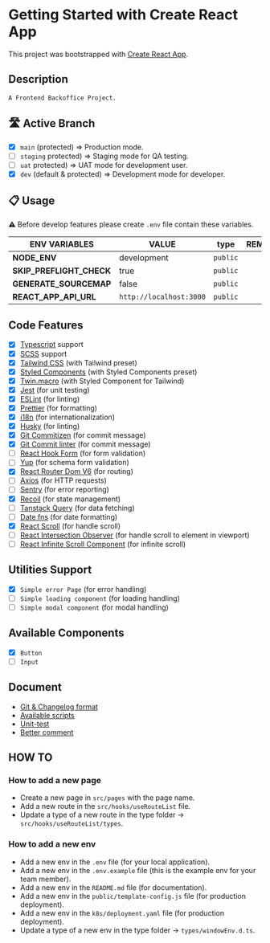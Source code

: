 # Getting Started with Create React App

This project was bootstrapped with [Create React App](https://github.com/facebook/create-react-app).

## Description

```text
A Frontend Backoffice Project.
```

## 🛣 Active Branch

- [x] `main` (protected) => Production mode.
- [ ] `staging` protected) => Staging mode for QA testing.
- [ ] `uat` protected) => UAT mode for development user.
- [x] `dev` (default & protected) => Development mode for developer.

## 📋 Usage

⚠ Before develop features please create `.env` file contain these variables.

| ENV VARIABLES            | VALUE                   | type     | REMARK |
| ------------------------ | ----------------------- | -------- | ------ |
| **NODE_ENV**             | development             | `public` |        |
| **SKIP_PREFLIGHT_CHECK** | true                    | `public` |        |
| **GENERATE_SOURCEMAP**   | false                   | `public` |        |
| **REACT_APP_API_URL**    | `http://localhost:3000` | `public` |        |

## Code Features

- [x] [Typescript](https://www.typescriptlang.org/docs/) support
- [x] [SCSS](https://sass-lang.com/documentation/) support
- [x] [Tailwind CSS](https://tailwindcss.com/docs/installation) (with Tailwind preset)
- [x] [Styled Components](https://styled-components.com/docs) (with Styled Components preset)
- [x] [Twin.macro](https://github.com/ben-rogerson/twin.macro) (with Styled Component for Tailwind)
- [x] [Jest](https://jestjs.io/docs/getting-started) (for unit testing)
- [x] [ESLint](https://eslint.org/docs/latest/) (for linting)
- [x] [Prettier](https://prettier.io/docs/en/index.html) (for formatting)
- [x] [i18n](https://www.i18next.com/) (for internationalization)
- [x] [Husky](https://typicode.github.io/husky/#/) (for linting)
- [x] [Git Commitizen](https://github.com/Zhengqbbb/cz-git) (for commit message)
- [x] [Git Commit linter](https://github.com/conventional-changelog/commitlint) (for commit message)
- [ ] [React Hook Form](https://react-hook-form.com/get-started/) (for form validation)
- [ ] [Yup](https://www.npmjs.com/package/yup) (for schema form validation)
- [x] [React Router Dom V6](https://reactrouter.com/en/main/start/overview) (for routing)
- [ ] [Axios](https://github.com/axios/axios) (for HTTP requests)
- [ ] [Sentry](https://docs.sentry.io/platforms/javascript/guides/react/) (for error reporting)
- [x] [Recoil](https://recoiljs.org/docs/introduction/getting-started) (for state management)
- [ ] [Tanstack Query](https://react-query.tanstack.com/) (for data fetching)
- [ ] [Date fns](https://date-fns.org/) (for date formatting)
- [x] [React Scroll](https://www.npmjs.com/package/react-scroll) (for handle scroll)
- [ ] [React Intersection Observer](https://www.npmjs.com/package/react-intersection-observer) (for handle scroll to element in viewport)
- [ ] [React Infinite Scroll Component](https://www.npmjs.com/package/react-infinite-scroll-component) (for infinite scroll)

## Utilities Support

- [x] `Simple error Page` (for error handling)
- [ ] `Simple loading component` (for loading handling)
- [ ] `Simple modal component` (for modal handling)

## Available Components

- [x] `Button`
- [ ] `Input`

## Document

- [Git & Changelog format](./docs/git_and_changelog_format.md)
- [Available scripts](./docs/available_scripts.md)
- [Unit-test](./docs/unit_test.md)
- [Better comment](./docs/better-comments.md)

## HOW TO

### How to add a new page

- Create a new page in `src/pages` with the page name.
- Add a new route in the `src/hooks/useRouteList` file.
- Update a type of a new route in the type folder -> `src/hooks/useRouteList/types`.

### How to add a new env

- Add a new env in the `.env` file (for your local application).
- Add a new env in the `.env.example` file (this is the example env for your team member).
- Add a new env in the `README.md` file (for documentation).
- Add a new env in the `public/template-config.js` file (for production deployment).
- Add a new env in the `k8s/deployment.yaml` file (for production deployment).
- Update a type of a new env in the type folder -> `types/windowEnv.d.ts`.
